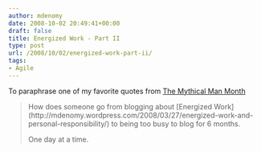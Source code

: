 ```yaml
---
author: mdenomy
date: 2008-10-02 20:49:41+00:00
draft: false
title: Energized Work - Part II
type: post
url: /2008/10/02/energized-work-part-ii/
tags:
- Agile
---
```


To paraphrase one of my favorite quotes from [The Mythical Man Month](http://en.wikipedia.org/wiki/The_Mythical_Man-Month)


<blockquote>How does someone go from blogging about [Energized Work](http://mdenomy.wordpress.com/2008/03/27/energized-work-and-personal-responsibility/) to being too busy to blog for 6 months.

One day at a time.</blockquote>
